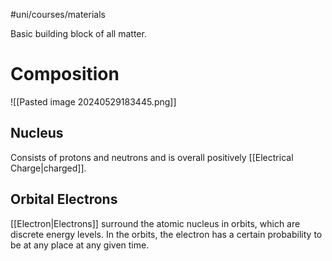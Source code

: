 #uni/courses/materials 

Basic building block of all matter.

# Composition

![[Pasted image 20240529183445.png]]

## Nucleus

Consists of protons and neutrons and is overall positively [[Electrical Charge|charged]].

## Orbital Electrons

[[Electron|Electrons]] surround the atomic nucleus in orbits, which are discrete energy levels. In the orbits, the electron has a certain probability to be at any place at any given time.